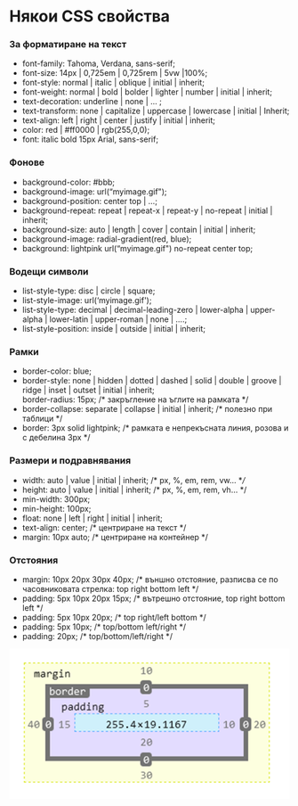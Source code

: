 # Някои CSS свойства

### За форматиране на текст

* font-family: Tahoma, Verdana, sans-serif;&#x20;
* font-size: 14px | 0,725em | 0,725rem | 5vw |100%;
* font-style: normal | italic | oblique | initial | inherit;&#x20;
* font-weight: normal | bold | bolder | lighter | number | initial | inherit;
* text-decoration: underline | none | … ;&#x20;
* text-transform: none | capitalize | uppercase | lowercase | initial | Inherit;&#x20;
* text-align: left | right | center | justify | initial | inherit;&#x20;
* color: red | #ff0000 | rgb(255,0,0);&#x20;
* font: italic bold 15px Arial, sans-serif;

### Фонове

* background-color: #bbb;&#x20;
* background-image: url(“myimage.gif");&#x20;
* background-position: center top | …;
* background-repeat: repeat | repeat-x | repeat-y | no-repeat | initial | inherit;
* background-size: auto | length | cover | contain | initial | inherit;&#x20;
* background-image: radial-gradient(red, blue);&#x20;
* background: lightpink url(“myimage.gif") no-repeat center top;

### Водещи символи

* list-style-type: disc | circle | square;&#x20;
* list-style-image: url(‘myimage.gif');&#x20;
* list-style-type: decimal | decimal-leading-zero | lower-alpha | upper-alpha | lower-latin | upper-roman | none | ….;&#x20;
* list-style-position: inside | outside | initial | inherit;

### Рамки

* border-color: blue;&#x20;
* border-style: none | hidden | dotted | dashed | solid | double | groove | ridge | inset | outset | initial | inherit;\
  border-radius: 15px;         /\* закръгление на ъглите на рамката \*/
* border-collapse: separate | collapse | initial | inherit;         /\* полезно при таблици \*/&#x20;
* border: 3px solid lightpink;       /\* рамката е непрекъсната линия, розова и с дебелина 3px \*/

### Размери и подравнявания

* width: auto | value | initial | inherit;        /\* px, %, em, rem, vw… \*_/_&#x20;
* height: auto | value | initial | inherit;       /\* px, %, em, rem, vh… \*/&#x20;
* min-width: 300px;&#x20;
* min-height: 100px;&#x20;
* float: none | left | right | initial | inherit;&#x20;
* text-align: center;      /\* центриране на текст \*/&#x20;
* margin: 10px auto;      /\* центриране на контейнер \*/

### Отстояния

* margin: 10px 20px 30px 40px;        /\* външно отстояние, разписва се по часовниковата стрелка: top right bottom left \*/
* padding: 5px 10px 20px 15px;         /\* вътрешно отстояние,  top right bottom left \*/
* padding: 5px 10px 20px;   /\* top right/left bottom  \*/&#x20;
* padding: 5px 10px;    /\* top/bottom  left/right \*/
* padding: 20px;     /\* top/bottom/left/right \*/

![](<../../../../assets/image (55).png>)
